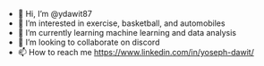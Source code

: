 - 👋 Hi, I’m @ydawit87
- 👀 I’m interested in exercise, basketball, and automobiles
- 🌱 I’m currently learning machine learning and data analysis
- 💞️ I’m looking to collaborate on discord
- 📫 How to reach me https://www.linkedin.com/in/yoseph-dawit/

<!---
ydawit87/ydawit87 is a ✨ special ✨ repository because its `README.md` (this file) appears on your GitHub profile.
You can click the Preview link to take a look at your changes.
--->
